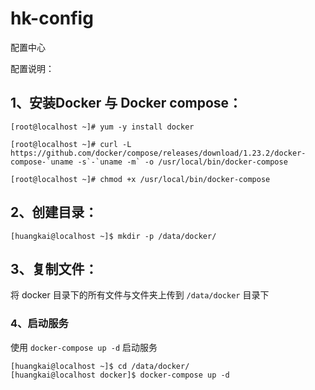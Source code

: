 # hk-config
配置中心

配置说明：


## 1、安装Docker 与 Docker compose： ##

```
[root@localhost ~]# yum -y install docker

[root@localhost ~]# curl -L https://github.com/docker/compose/releases/download/1.23.2/docker-compose-`uname -s`-`uname -m` -o /usr/local/bin/docker-compose

[root@localhost ~]# chmod +x /usr/local/bin/docker-compose
```

## 2、创建目录： ##

```
[huangkai@localhost ~]$ mkdir -p /data/docker/
```

## 3、复制文件： ##
将 docker 目录下的所有文件与文件夹上传到 `/data/docker` 目录下

### 4、启动服务 #

使用 `docker-compose up -d` 启动服务

```
[huangkai@localhost ~]$ cd /data/docker/
[huangkai@localhost docker]$ docker-compose up -d
``` 